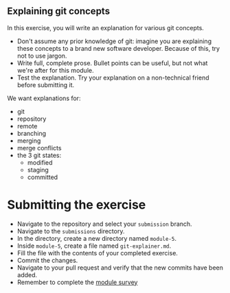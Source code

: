 ## Explaining git concepts

In this exercise, you will write an explanation for various git concepts.

- Don't assume any prior knowledge of git: imagine you are explaining these concepts to a brand new software developer. Because of this, try not to use jargon.
- Write full, complete prose. Bullet points can be useful, but not what we're after for this module.
- Test the explanation. Try your explanation on a non-technical friend before submitting it.

We want explanations for:

- git
- repository
- remote
- branching
- merging
- merge conflicts
- the 3 git states:
  - modified
  - staging
  - committed

# Submitting the exercise

- Navigate to the repository and select your `submission` branch.
- Navigate to the `submissions` directory.
- In the directory, create a new directory named `module-5`.
- Inside `module-5`, create a file named `git-explainer.md`.
- Fill the file with the contents of your completed exercise.
- Commit the changes.
- Navigate to your pull request and verify that the new commits have been added.
- Remember to complete the [module survey](https://goo.gl/forms/4TgngMoXDDHLL2qE3)
